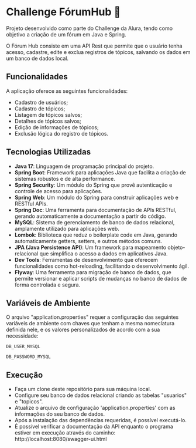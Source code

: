 
# Challenge FórumHub 💬
Projeto desenvolvido como parte do Challenge da Alura, tendo como objetivo a criação de um fórum em Java e Spring.

O Fórum Hub consiste em uma API Rest que permite que o usuário tenha acesso, cadastre, edite e exclua registros de tópicos, salvando os dados em um banco de dados local.

## Funcionalidades

A aplicação oferece as seguintes funcionalidades:

- Cadastro de usuários;
- Cadastro de tópicos;
- Listagem de tópicos salvos;
- Detalhes de tópicos salvos;
- Edição de informações de tópicos;
- Exclusão lógica do registro de tópicos.

## Tecnologias Utilizadas

- **Java 17**: Linguagem de programação principal do projeto.
- **Spring Boot**: Framework para aplicações Java que facilita a criação de sistemas robustos e de alta performance.
- **Spring Security**: Um módulo do Spring que provê autenticação e controle de acesso para aplicações.
- **Spring Web**: Um módulo do Spring para construir aplicações web e RESTful APIs.
- **Spring Doc**: Uma ferramenta para documentação de APIs RESTful, gerando automaticamente a documentação a partir do código.
- **MySQL**: Sistema de gerenciamento de banco de dados relacional, amplamente utilizado para aplicações web.
- **Lombok**: Biblioteca que reduz o boilerplate code em Java, gerando automaticamente getters, setters, e outros métodos comuns.
- **JPA (Java Persistence API)**: Um framework para mapeamento objeto-relacional que simplifica o acesso a dados em aplicativos Java.
- **Dev Tools**: Ferramentas de desenvolvimento que oferecem funcionalidades como hot-reloading, facilitando o desenvolvimento ágil.
- **Flyway**: Uma ferramenta para migração de banco de dados, que permite versionar e aplicar scripts de mudanças no banco de dados de forma controlada e segura.

## Variáveis de Ambiente

O arquivo "application.properties" requer a configuração das seguintes variáveis de ambiente com chaves que tenham a mesma nomeclatura definida nele, e os valores personalizados de acordo com a sua necessidade:

`DB_USER_MYSQL`

`DB_PASSWORD_MYSQL`

## Execução

- Faça um clone deste repositório para sua máquina local.
- Configure seu banco de dados relacional criando as tabelas "usuarios" e "topicos".
- Atualize o arquivo de configuração 'application.properties' com as informações do seu banco de dados.
- Após a instalação das dependências requeridas, é possível executá-lo.
- É possível verificar a documentação da API enquanto o programa estiver em execução através do caminho: http://localhost:8080/swagger-ui.html
